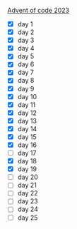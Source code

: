 [Advent of code 2023](https://adventofcode.com/2023)

- [x] day 1
- [x] day 2
- [x] day 3
- [x] day 4
- [x] day 5
- [x] day 6
- [x] day 7
- [x] day 8
- [x] day 9
- [x] day 10
- [x] day 11
- [x] day 12
- [x] day 13
- [x] day 14
- [x] day 15
- [x] day 16
- [ ] day 17
- [x] day 18
- [x] day 19
- [ ] day 20
- [ ] day 21
- [ ] day 22
- [ ] day 23
- [ ] day 24
- [ ] day 25